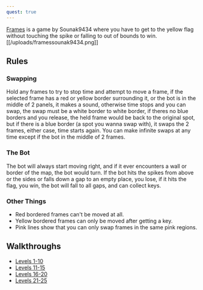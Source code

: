 ```yaml
---
quest: true
---
```


[Frames](https://play.fancade.com/5EB4F55AF03B27E4) is a game by Sounak9434 where you have to get to the yellow flag without touching the spike or falling to out of bounds to win.
[[/uploads/framessounak9434.png]]

## Rules
### Swapping

Hold any frames to try to stop time and attempt to move a frame, if the selected frame has a red or yellow border surrounding it, or the bot is in the middle of 2 panels, it makes a sound, otherwise time stops and you can swap, the swap must be a white border to white border, if theres no blue borders and you release, the held frame would be back to the original spot, but if there is a blue border (a spot you wanna swap with), it swaps the 2 frames, either case, time starts again. You can make infinite swaps at any time except if the bot in the middle of 2 frames.

### The Bot

The bot will always start moving right, and if it ever encounters a wall or border of the map, the bot would turn. If the bot hits the spikes from above or the sides or falls down a gap to an empty place, you lose, if it hits the flag, you win, the bot will fall to all gaps, and can collect keys.

### Other Things

* Red bordered frames can't be moved at all.
* Yellow bordered frames can only be moved after getting a key.
* Pink lines show that you can only swap frames in the same pink regions.

## Walkthroughs

* [Levels 1-10](https://youtube.com/watch?v=EEwFU1zNrdQ)
* [Levels 11-15](https://youtube.com/watch?v=RbTz7S68htE)
* [Levels 16-20](https://youtube.com/watch?v=_NstV9cHHMs)
* [Levels 21-25](https://youtube.com/watch?v=0fBpVVL41F8)
